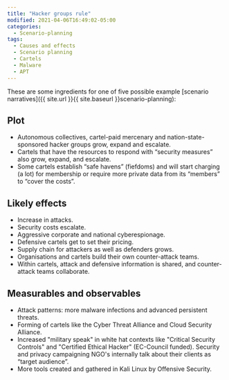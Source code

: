 ```yaml
---
title: "Hacker groups rule"
modified: 2021-04-06T16:49:02-05:00
categories:
  - Scenario-planning
tags:
  - Causes and effects
  - Scenario planning
  - Cartels
  - Malware
  - APT
---
```


These are some ingredients for one of five possible example [scenario narratives]({{ site.url }}{{ site.baseurl }}scenario-planning):

## Plot
* Autonomous collectives, cartel-paid mercenary and nation-state-sponsored hacker groups grow, expand and escalate.
* Cartels that have the resources to respond with “security measures” also grow, expand, and escalate.
* Some cartels establish “safe havens” (fiefdoms) and will start charging (a lot) for membership or require more private data from its “members” to “cover the costs”.

## Likely effects

* Increase in attacks.
* Security costs escalate.
* Aggressive corporate and national cyberespionage.
* Defensive cartels get to set their pricing.
* Supply chain for attackers as well as defenders grows.
* Organisations and cartels build their own counter-attack teams.
* Within cartels, attack and defensive information is shared, and counter-attack teams collaborate.

## Measurables and observables

* Attack patterns: more malware infections and advanced persistent threats.
* Forming of cartels like the Cyber Threat Alliance and Cloud Security Alliance.
* Increased "military speak" in white hat contexts like "Critical Security Controls" and "Certified Ethical Hacker" (EC-Council funded). Security and privacy campaigning NGO's internally talk about their clients as “target audience”.
* More tools created and gathered in Kali Linux by Offensive Security.

